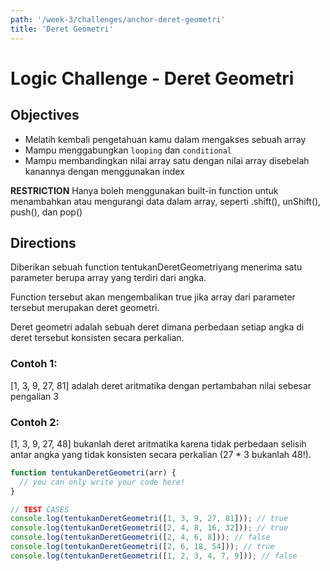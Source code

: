 ```yaml
---
path: '/week-3/challenges/anchor-deret-geometri'
title: 'Deret Geometri'
---
```


# Logic Challenge - Deret Geometri

## Objectives
- Melatih kembali pengetahuan kamu dalam mengakses sebuah array
- Mampu menggabungkan `looping` dan `conditional`
- Mampu membandingkan nilai array satu dengan nilai array disebelah kanannya dengan menggunakan index

**RESTRICTION**
Hanya boleh menggunakan built-in function untuk menambahkan atau mengurangi data dalam array, seperti .shift(), unShift(), push(), dan pop()  

## Directions

Diberikan sebuah function tentukanDeretGeometriyang menerima satu parameter berupa array yang terdiri dari angka.

Function tersebut akan mengembalikan true jika array dari parameter tersebut merupakan deret geometri.

Deret geometri adalah sebuah deret dimana perbedaan setiap angka di deret tersebut konsisten secara perkalian.

### Contoh 1:

[1, 3, 9, 27, 81] adalah deret aritmatika dengan pertambahan nilai sebesar pengalian 3

### Contoh 2:

[1, 3, 9, 27, 48] bukanlah deret aritmatika karena tidak perbedaan selisih antar angka yang tidak konsisten secara perkalian (27 * 3 bukanlah 48!).

```JavaScript
function tentukanDeretGeometri(arr) {
  // you can only write your code here!
}

// TEST CASES
console.log(tentukanDeretGeometri([1, 3, 9, 27, 81])); // true
console.log(tentukanDeretGeometri([2, 4, 8, 16, 32])); // true
console.log(tentukanDeretGeometri([2, 4, 6, 8])); // false
console.log(tentukanDeretGeometri([2, 6, 18, 54])); // true
console.log(tentukanDeretGeometri([1, 2, 3, 4, 7, 9])); // false
```
